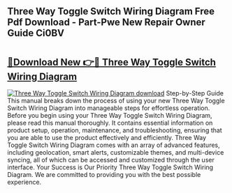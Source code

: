 ## Three Way Toggle Switch Wiring Diagram Free Pdf Download - Part-Pwe New Repair Owner Guide Ci0BV

# <h2><a href="http://dfjc9m.blite.top/?on=Three+Way+Toggle+Switch+Wiring+Diagram">🔗Download New 👉🔴 Three Way Toggle Switch Wiring Diagram</a></h2>

[![Three Way Toggle Switch Wiring Diagram download](https://i.imgur.com/lujVjoI.png)](http://dfjc9m.blite.top/?on=Three+Way+Toggle+Switch+Wiring+Diagram)
Step-by-Step Guide This manual breaks down the process of using your new Three Way Toggle Switch Wiring Diagram into manageable steps for effortless operation. Before you begin using your Three Way Toggle Switch Wiring Diagram, please read this manual thoroughly. It contains essential information on product setup, operation, maintenance, and troubleshooting, ensuring that you are able to use the product effectively and efficiently. Three Way Toggle Switch Wiring Diagram comes with an array of advanced features, including geolocation, smart alerts, customizable themes, and multi-device syncing, all of which can be accessed and customized through the user interface. Your Success is Our Priority Three Way Toggle Switch Wiring Diagram. We are committed to providing you with the best possible experience.
